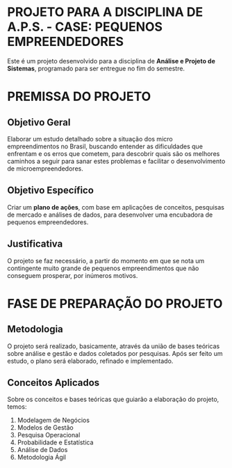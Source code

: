 
# PROJETO PARA A DISCIPLINA DE A.P.S. - CASE: PEQUENOS EMPREENDEDORES

Este é um projeto desenvolvido para a disciplina de **Análise e Projeto de Sistemas**, programado para ser entregue no fim do semestre.

# PREMISSA DO PROJETO

## Objetivo Geral

Elaborar um estudo detalhado sobre a situação dos micro empreendimentos no Brasil, buscando entender as dificuldades que enfrentam e os erros que cometem, para descobrir quais são os melhores caminhos a seguir para sanar estes problemas e facilitar o desenvolvimento de microempreendedores.

## Objetivo Específico

Criar um **plano de ações**, com base em aplicações de conceitos, pesquisas de mercado e análises de dados, para desenvolver uma encubadora de pequenos empreendedores.

## Justificativa

O projeto se faz necessário, a partir do momento em que se nota um contingente muito grande de pequenos empreendimentos que não conseguem prosperar, por inúmeros motivos.

# FASE DE PREPARAÇÃO DO PROJETO

## Metodologia

O projeto será realizado, basicamente, através da união de bases teóricas sobre análise e gestão e dados coletados por pesquisas. Após ser feito um estudo, o plano será elaborado, refinado e implementado.

## Conceitos Aplicados

Sobre os conceitos e bases teóricas que guiarão a elaboração do projeto, temos:

1. Modelagem de Negócios
2. Modelos de Gestão
3. Pesquisa Operacional
4. Probabilidade e Estatística
5. Análise de Dados
6. Metodologia Ágil
